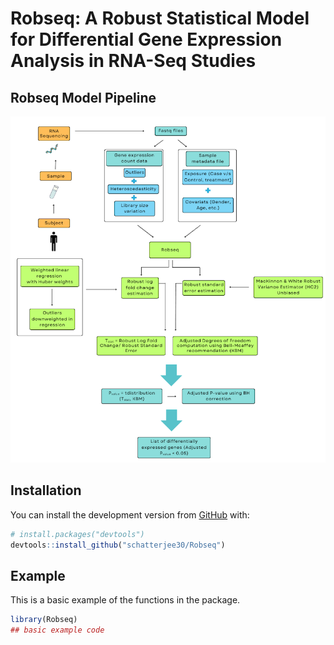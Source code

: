# Robseq: A Robust Statistical Model for Differential Gene Expression Analysis in RNA-Seq Studies

<!-- badges: start -->

<!-- badges: end -->

## Robseq Model Pipeline
![Pipeline](Pipeline1.png)

## Installation

You can install the development version from
[GitHub](https://github.com/) with:

``` r
# install.packages("devtools")
devtools::install_github("schatterjee30/Robseq")
```

## Example

This is a basic example of the functions in the package.

``` r
library(Robseq)
## basic example code

```
